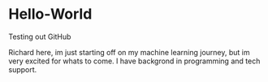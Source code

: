 # Hello-World
Testing out GitHub

Richard here, im just starting off on my machine learning journey, but im very excited for whats to come. I have backgrond in programming and tech support.
